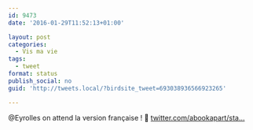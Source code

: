 ```yaml
---
id: 9473
date: '2016-01-29T11:52:13+01:00'

layout: post
categories:
  - Vis ma vie
tags:
  - tweet
format: status
publish_social: no
guid: 'http://tweets.local/?birdsite_tweet=693038936566923265'

---
```


@Eyrolles on attend la version française ! 🙂 [twitter.com/abookapart/sta…](https://twitter.com/abookapart/status/692712000502140929)